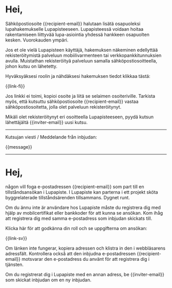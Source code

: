 # Hei,

S&auml;hk&ouml;postiosoite {{recipient-email}} halutaan lis&auml;t&auml; osapuoleksi lupahakemukselle Lupapisteeseen. Lupapisteess&auml; voidaan hoitaa rakentamiseen liittyv&auml;&auml; lupa-asiointia yhdess&auml; hankkeen osapuolten kesken. Vuorokauden ymp&auml;ri.

Jos et ole viel&auml; Lupapisteen k&auml;ytt&auml;j&auml;, hakemuksen n&auml;keminen edellytt&auml;&auml; rekister&ouml;itymist&auml; palveluun mobiilivarmenteen tai verkkopankkitunnuksien avulla. Muistathan rekister&ouml;ity&auml; palveluun samalla s&auml;hk&ouml;postiosoitteella, johon kutsu on l&auml;hetetty.

Hyv&auml;ksy&auml;ksesi roolin ja n&auml;hd&auml;ksesi hakemuksen tiedot klikkaa t&auml;st&auml;:

  {{link-fi}}

Jos linkki ei toimi, kopioi osoite ja liit&auml; se selaimen osoiteriville. Tarkista my&ouml;s, ett&auml; kutsuttu s&auml;hk&ouml;postiosoite {{recipient-email}} vastaa s&auml;hk&ouml;postiosoitetta, jolla olet palveluun rekister&ouml;itynyt.

Mik&auml;li olet rekister&ouml;itynyt eri osoitteella Lupapisteeseen, pyyd&auml; kutsun l&auml;hett&auml;j&auml;lt&auml; {{inviter-email}} uusi kutsu.


---

Kutsujan viesti / Meddelande fr&aring;n inbjudan:

{{message}}

---

# Hej,

n&aring;gon vill foga e-postadressen {{recipient-email}} som part till en tillst&aring;ndsans&ouml;kan i Lupapiste. I Lupapiste kan parterna i ett projekt sk&ouml;ta byggrelaterade tillst&aring;nds&auml;renden tillsammans. Dygnet runt.

Om du &auml;nnu inte &auml;r anv&auml;ndare hos Lupapiste m&aring;ste du registrera dig med hj&auml;lp av mobilcertifikat eller bankkoder f&ouml;r att kunna se ans&ouml;kan. Kom ih&aring;g att registrera dig med samma e-postadress som inbjudan skickats till.

Klicka h&auml;r f&ouml;r att godk&auml;nna din roll och se uppgifterna om ans&ouml;kan:

  {{link-sv}}

Om l&auml;nken inte fungerar, kopiera adressen och klistra in den i webbl&auml;sarens adressf&auml;lt. Kontrollera ocks&aring; att den inbjudna e-postadressen {{recipient-email}} motsvarar den e-postadress du anv&auml;nt f&ouml;r att registrera dig i tj&auml;nsten.

Om du registrerat dig i Lupapiste med en annan adress, be {{inviter-email}} som skickat inbjudan om en ny inbjudan.

